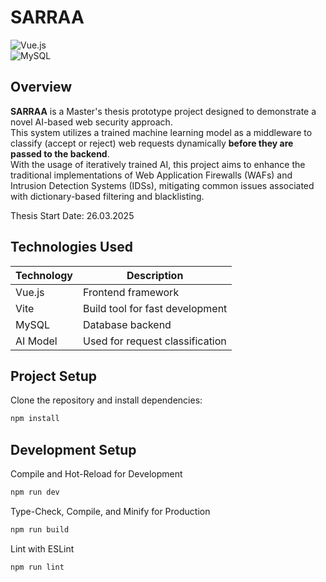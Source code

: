 # SARRAA  

![Vue.js](https://img.shields.io/badge/Vue.js-4FC08D?style=for-the-badge&logo=vue.js&logoColor=white)  
![MySQL](https://img.shields.io/badge/MySQL-4479A1?style=for-the-badge&logo=mysql&logoColor=white)  

## Overview  

**SARRAA** is a Master's thesis prototype project designed to demonstrate a novel AI-based web security approach.  
This system utilizes a trained machine learning model as a middleware to classify (accept or reject) web requests dynamically **before they are passed to the backend**.  
With the usage of iteratively trained AI, this project aims to enhance the traditional implementations of Web Application Firewalls (WAFs) and Intrusion Detection Systems (IDSs), mitigating common issues associated with dictionary-based filtering and blacklisting. 

Thesis Start Date: 26.03.2025

## Technologies Used  

| Technology  | Description  |
|------------|-------------|
| Vue.js     | Frontend framework  |
| Vite       | Build tool for fast development  |
| MySQL      | Database backend  |
| AI Model   | Used for request classification  |

## Project Setup  

Clone the repository and install dependencies:  
```sh
npm install
```
## Development Setup 

Compile and Hot-Reload for Development
```sh
npm run dev
```

Type-Check, Compile, and Minify for Production
```sh
npm run build
```

Lint with ESLint
```sh
npm run lint
```
